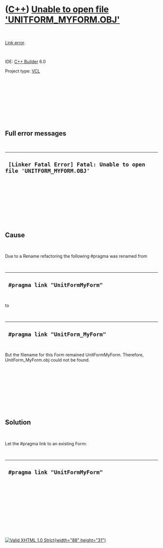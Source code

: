



 

 

 

 

 

([C++](Cpp.htm)) [Unable to open file 'UNITFORM\_MYFORM.OBJ'](CppLinkErrorUnableToOpenFormObj.htm)
==================================================================================================

 

[Link error](CppLinkError.htm).

 

IDE: [C++ Builder](CppBuilder.htm) 6.0

Project type: [VCL](CppVcl.htm)

 

 

 

 

 

Full error messages
-------------------

 

  --------------------------------------------------------------------------
  ` [Linker Fatal Error] Fatal: Unable to open file 'UNITFORM_MYFORM.OBJ'`
  --------------------------------------------------------------------------

 

 

 

 

 

Cause
-----

 

Due to a Rename refactoring the following \#pragma was renamed from

 

  ----------------------------------
  ` #pragma link "UnitFormMyForm"`
  ----------------------------------

 

to

 

  -----------------------------------
  ` #pragma link "UnitForm_MyForm"`
  -----------------------------------

 

But the filename for this Form remained UnitFormMyForm. Therefore,
UnitForm\_MyForm.obj could not be found.

 

 

 

 

 

Solution
--------

 

Let the \#pragma link to an existing Form:

 

  ----------------------------------
  ` #pragma link "UnitFormMyForm"`
  ----------------------------------

 

 

 

 

 





 

[![Valid XHTML 1.0 Strict](valid-xhtml10.png){width="88"
height="31"}](http://validator.w3.org/check?uri=referer)
